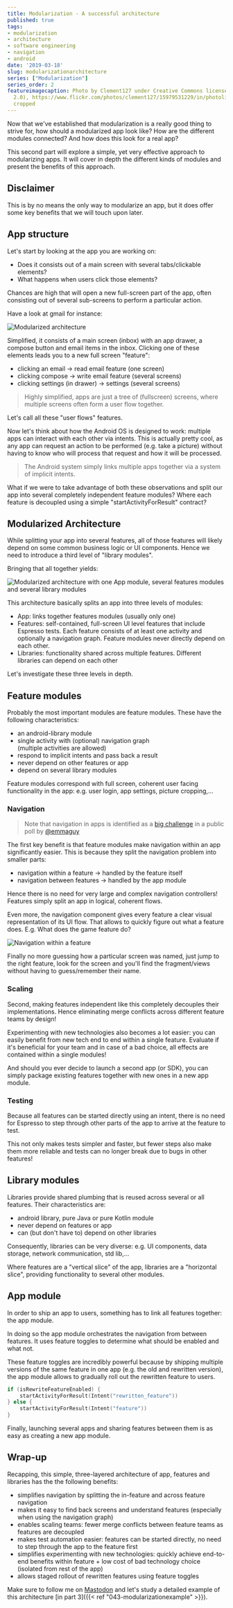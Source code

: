 ```yaml
---
title: Modularization - A successful architecture
published: true
tags:
- modularization
- architecture
- software engineering
- navigation
- android
date: '2019-03-18'
slug: modularizationarchitecture
series: ["Modularization"]
series_order: 2
featureimagecaption: Photo by Clement127 under Creative Commons license (CC BY-NC-ND
  2.0), https://www.flickr.com/photos/clement127/15979531229/in/photolist-qm4gV8-psTHjp-r8sByu-qyCDbr-qyeVjH-qm2TfT-rqk1Ny-qJ1gv6-pvWmo2-qXc2WN-rVaPtk-qnAGgV-qVHpxa-qfvWtQ-rmVbGE-qKCZqV-rpnk1k-qzGfAR-qtfBeD-qXGFYF-qCk82v-qEniZU-r6rPcR-rmZagg-qDxLQv-rhMC9h-rNEdMh-qvrGtY-rvNLWH-thaBRN-pKcux1-qNbfmt-s1RHzL-q8cXmp-qNkcms-r7MZrL-qM8Wk8-s8g8dp-r6rMjT-pZ5S4X-rdLsao-qfwn1E-r5QRTt-pJ7iTm-qr4XXW-rrrjvn-qNz5kX-qKeSAy-quHgFa-q7KuSE,
  cropped
---
```


Now that we've established that modularization is a really good thing to strive for, how should a modularized app look like? How are the different modules connected? And how does this look for a real app?

This second part will explore a simple, yet very effective approach to modularizing apps. It will cover in depth the different kinds of modules and present the benefits of this approach.

## Disclaimer
This is by no means the only way to modularize an app, but it does offer some key benefits that we will touch upon later.

## App structure
Let's start by looking at the app you are working on:

- Does it consists out of a main screen with several tabs/clickable elements?
- What happens when users click those elements?

Chances are high that will open a new full-screen part of the app, often consisting out of several sub-screens to perform a particular action.

Have a look at gmail for instance:

![Modularized architecture](gmail_structure.jpg)

Simplified, it consists of a main screen (inbox) with an app drawer, a compose button and email items in the inbox. Clicking one of these elements leads you to a new full screen "feature":

- clicking an email -> read email feature (one screen)
- clicking compose -> write email feature (several screens)
- clicking settings (in drawer) -> settings (several screens)

> Highly simplified, apps are just a tree of (fullscreen) screens, where multiple screens often form a user flow together.

Let's call all these "user flows" features.

Now let's think about how the Android OS is designed to work: multiple apps can interact with each other via intents. This is actually pretty cool, as any app can request an action to be performed (e.g. take a picture) without having to know who will process that request and how it will be processed.

> The Android system simply links multiple apps together via a system of implicit intents.

What if we were to take advantage of both these observations and split our app into several completely independent feature modules? Where each feature is decoupled using a simple "startActivityForResult" contract?

## Modularized Architecture
While splitting your app into several features, all of those features will likely depend on some common business logic or UI components. Hence we need to introduce a third level of "library modules".

Bringing that all together yields:

![Modularized architecture with one App module, several features modules and several library modules](modularized_architecture.png)

This architecture basically splits an app into three levels of modules:

- App: links together features modules (usually only one)
- Features: self-contained, full-screen UI level features that include Espresso tests. Each feature consists of at least one activity and optionally a navigation graph. Feature modules never directly depend on each other.
- Libraries: functionality shared across multiple features. Different libraries can depend on each other

Let's investigate these three levels in depth.

## Feature modules
Probably the most important modules are feature modules. These have the following characteristics:

- an android-library module
- single activity with (optional) navigation graph <br>(multiple activities are allowed)
- respond to implicit intents and pass back a result
- never depend on other features or app
- depend on several library modules

Feature modules correspond with full screen, coherent user facing functionality in the app: e.g. user login, app settings, picture cropping,...

### Navigation

> Note that navigation in apps is identified as a [big challenge](https://medium.com/@emmaguy/android-modularisation-the-results-58a4bf17602e) in a public poll by [@emmaguy](https://twitter.com/@emmaguy)

The first key benefit is that feature modules make navigation within an app significantly easier. This is because they split the navigation problem into smaller parts:

- navigation within a feature -> handled by the feature itself
- navigation between features -> handled by the app module

Hence there is no need for very large and complex navigation controllers! Features simply split an app in logical, coherent flows.

Even more, the navigation component gives every feature a clear visual representation of its UI flow. That allows to quickly figure out what a feature does. E.g. What does the game feature do?

![Navigation within a feature](feature_navigation.png)

 Finally no more guessing how a particular screen was named, just jump to the right feature, look for the screen and you'll find the fragment/views without having to guess/remember their name.

### Scaling
Second, making features independent like this completely decouples their implementations. Hence eliminating merge conflicts across different feature teams by design!

Experimenting with new technologies also becomes a lot easier: you can easily benefit from new tech end to end within a single feature. Evaluate if it's beneficial for your team and in case of a bad choice, all effects are contained within a single modules!

And should you ever decide to launch a second app (or SDK), you can simply package existing features together with new ones in a new app module.

### Testing
Because all features can be started directly using an intent, there is no need for Espresso to step through other parts of the app to arrive at the feature to test.

This not only makes tests simpler and faster, but fewer steps also make them more reliable and tests can no longer break due to bugs in other features!

## Library modules
Libraries provide shared plumbing that is reused across several or all features. Their characteristics are:

- android library, pure Java or pure Kotlin module
- never depend on features or app
- can (but don't have to) depend on other libraries

Consequently, libraries can be very diverse: e.g. UI components, data storage, network communication, std lib,...

Where features are a "vertical slice" of the app, libraries are a "horizontal slice", providing functionality to several other modules.

## App module
In order to ship an app to users, something has to link all features together: the app module.

In doing so the app module orchestrates the navigation from between features. It uses feature toggles to determine what should be enabled and what not.

These feature toggles are incredibly powerful because by shipping multiple versions of the same feature in one app (e.g. the old and rewritten version), the app module allows to gradually roll out the rewritten feature to users.

```kotlin
if (isRewriteFeatureEnabled) {
    startActivityForResult(Intent("rewritten_feature"))
} else {
    startActivityForResult(Intent("feature"))
}
```

Finally, launching several apps and sharing features between them is as easy as creating a new app module.

## Wrap-up
Recapping, this simple, three-layered architecture of app, features and libraries has the the following benefits:

- simplifies navigation by splitting the in-feature and across feature navigation
- makes it easy to find back screens and understand features (especially when using the navigation graph)
- enables scaling teams: fewer merge conflicts between feature teams as features are decoupled
- makes test automation easier: features can be started directly, no need to step through the app to the feature first
- simplifies experimenting with new technologies: quickly achieve end-to-end benefits within feature + low cost of bad technology choice (isolated from rest of the app)
- allows staged rollout of rewritten features using feature toggles

Make sure to follow me on [Mastodon](https://androiddev.social/@Jeroenmols) and let's study a detailed example of this architecture [in part 3]({{< ref "043-modularizationexample" >}}).
